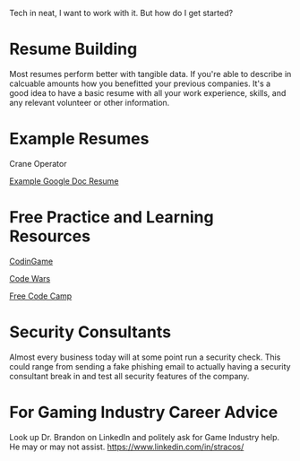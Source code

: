 Tech in neat, I want to work with it. But how do I get started?

# Resume Building

Most resumes perform better with tangible data. If you're able to describe in calcuable amounts how
you benefitted your previous companies. It's a good idea to have a basic resume with all your work
experience, skills, and any relevant volunteer or other information. 

# Example Resumes

Crane Operator 

<a href="https://docs.google.com/document/d/1xZDC-gW_410cPMar7P9VosDq9C-AfIiJSJWt6MBSqX4/edit?tab=t.0#heading=h.sbziogryzzql">Example Google Doc Resume</a>

# Free Practice and Learning Resources

<a href="https://www.codingame.com/">CodinGame</a>

<a href="https://www.freecodecamp.org/">Code Wars</a>

<a href="https://www.freecodecamp.org/">Free Code Camp</a>

# Security Consultants

Almost every business today will at some point run a security check. This could range from sending 
a fake phishing email to actually having a security consultant break in and test all security
features of the company. 

# For Gaming Industry Career Advice

Look up Dr. Brandon on LinkedIn and politely ask for Game Industry help. He may or may not assist. 
https://www.linkedin.com/in/stracos/
